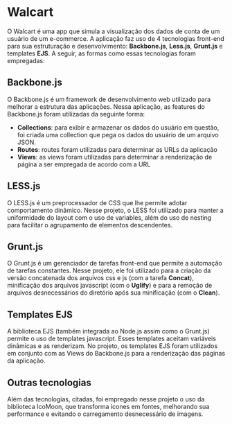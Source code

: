 Walcart
=======

O Walcart é uma app que simula a visualização dos dados de conta de um usuário de um e-commerce. A aplicação faz uso de 4 tecnologias front-end para sua estruturação e desenvolvimento: **Backbone.js**, **Less.js**, **Grunt.js** e templates **EJS**. A seguir, as formas como essas tecnologias foram empregadas:

Backbone.js
-----------

O Backbone.js é um framework de desenvolvimento web utilizado para melhorar a estrutura das aplicações. Nessa aplicação, as features do Backbone.js foram utilizadas da seguinte forma:

+ **Collections**: para exibir e armazenar os dados do usuário em questão, foi criada uma collection que pega os dados do usuário de um arquivo JSON.
+ **Routes**: routes foram utilizadas para determinar as URLs da aplicação
+ **Views**: as views foram utilizadas para determinar a renderização de página a ser empregada de acordo com a URL

LESS.js
-------

O LESS.js é um preprocessador de CSS que lhe permite adotar comportamento dinâmico. Nesse projeto, o LESS foi utilizado para manter a uniformidade do layout com o uso de variables, além do uso de nesting para facilitar o agrupamento de elementos descendentes.

Grunt.js
--------

O Grunt.js é um gerenciador de tarefas front-end que permite a automação de tarefas constantes. Nesse projeto, ele foi utilizado para a criação da versão concatenada dos arquivos css e js (com a tarefa **Concat**), minificação dos arquivos javascript (com o **Uglify**) e para a remoção de arquivos desnecessários do diretório após sua minificação (com o **Clean**).

Templates EJS
-------------

A biblioteca EJS (também integrada ao Node.js assim como o Grunt.js) permite o uso de templates javascript. Esses templates aceitam variáveis dinâmicas e as renderizam. No projeto, os templates EJS foram utilizados em conjunto com as Views do Backbone.js para a renderização das páginas da aplicação.

Outras tecnologias
------------------

Além das tecnologias, citadas, foi empregado nesse projeto o uso da biblioteca IcoMoon, que transforma ícones em fontes, melhorando sua performance e evitando o carregamento desnecessário de imagens.




